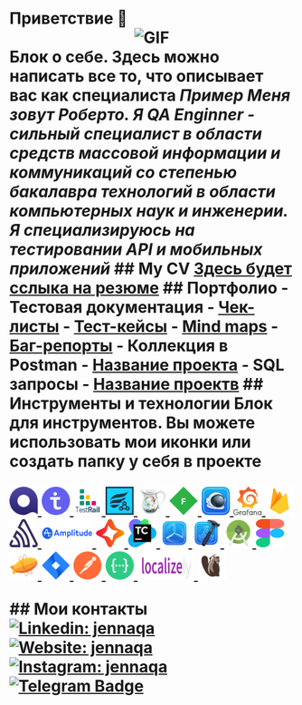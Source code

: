 # Приветствие 🦕 <div align="center"> ![GIF](https://media.giphy.com/media/l0K4n42JVSqqUvAQg/giphy.gif) </div> Блок о себе. Здесь можно написать все то, что описывает вас как специалиста _Пример_ _Меня зовут Роберто. Я QA Enginner - cильный специалист в области средств массовой информации и коммуникаций со степенью бакалавра технологий в области компьютерных наук и инженерии. Я специализируюсь на тестировании API и мобильных приложений_ ## My CV [Здесь будет сслыка на резюме](https://ссылочку_сюда) ## Портфолио - Тестовая документация - [Чек-листы](https://ссылочку_сюда) - [Тест-кейсы](https://ссылочку_сюда) - [Mind maps](https://ссылочку_сюда) - [Баг-репорты](https://ссылочку_сюда) - Коллекция в Postman - [Название проекта](https://ссылочку_сюда) - SQL запросы - [Название проектв](https://ссылочку_сюда) ## Инструменты и технологии Блок для инструментов. Вы можете использовать мои иконки или создать папку у себя в проекте <p align="left"> <a href="https://qase.io/"> <img src="https://github.com/qajenna/qajenna/blob/main/icons/Qase.io.png" alt="Qase.io" width="50" height="50" /> </a> <a href="https://testit.software/"> <img src="https://github.com/qajenna/qajenna/blob/main/icons/TestIT.png" alt="TestIT" width="50" height="50" /> </a> <a href="https://www.gurock.com/testrail"> <img src="https://github.com/qajenna/qajenna/blob/main/icons/TestRail.png" alt="TestRail" width="50" height="50" /> </a> <a href="https://marketplace.atlassian.com/apps/1014681/zephyr-squad-test-management-for-jira?tab=overview&hosting=cloud"> <img src="https://github.com/qajenna/qajenna/blob/main/icons/Zephyr.png" alt="Zephyr" width="50" height="50" /> </a> <a href="https://www.charlesproxy.com/"> <img src="https://github.com/qajenna/qajenna/blob/main/icons/Charles.png" alt="Charles" width="50" height="50" /> </a> <a href="https://www.telerik.com/fiddler"> <img src="https://github.com/qajenna/qajenna/blob/main/icons/Fiddler.png" alt="Fiddler" width="50" height="50" /> </a> <a href="https://proxyman.io/"> <img src="https://github.com/qajenna/qajenna/blob/main/icons/Proxyman.png" alt="Proxyman" width="50" height="50" /> </a> <a href="https://grafana.com/"> <img src="https://github.com/qajenna/qajenna/blob/main/icons/Grafana.png" alt="Grafana" width="50" height="50" /> </a> <a href="https://firebase.google.com/"> <img src="https://github.com/qajenna/qajenna/blob/main/icons/Firebase.png" alt="Firebase" width="50" height="50" /> </a> <a href="https://sentry.io/welcome/"> <img src="https://github.com/qajenna/qajenna/blob/main/icons/Sentry.png" alt="Sentry" width="50" height="50" /> </a> <a href="https://amplitude.com/"> <img src="https://github.com/qajenna/qajenna/blob/main/icons/Amplitude.png" alt="Sentry" width="90" height="50" /> </a> <a href="https://codemagic.io/"> <img src="https://github.com/qajenna/qajenna/blob/main/icons/Codemagic.png" alt="Codemagic" width="50" height="50" /> </a> <a href="https://www.jetbrains.com/teamcity/"> <img src="https://github.com/qajenna/qajenna/blob/main/icons/TeamCity.png" alt="Teamcity" width="50" height="50" /> </a> <a href="https://developer.apple.com/testflight/"> <img src="https://github.com/qajenna/qajenna/blob/main/icons/Testflight.png" alt="Testflight" width="50" height="50" /> </a> <a href="https://developer.apple.com/xcode/"> <img src="https://github.com/qajenna/qajenna/blob/main/icons/Xcode.png" alt="Xcode" width="50" height="50" /> </a> <a href="https://developer.android.com/studio"> <img src="https://github.com/qajenna/qajenna/blob/main/icons/Android%20Studio.png" alt="Android Studio" width="50" height="50" /> </a> <a href="https://figma.com"> <img src="https://github.com/qajenna/qajenna/blob/main/icons/Figma.svg" alt="Figma" width="50" height="50" /> </a> <a href="https://zeplin.io/"> <img src="https://github.com/qajenna/qajenna/blob/main/icons/Zeplin.png" alt="Zeplin" width="50" height="50" /> </a> <a href="https://www.atlassian.com/software/jira"> <img src="https://github.com/qajenna/qajenna/blob/main/icons/Jira.png" alt="Jira" width="50" height="50" /> </a> <a href="https://www.postman.com/"> <img src="https://github.com/qajenna/qajenna/blob/main/icons/Postman.png" alt="Postman" width="50" height="50" /> </a> <a href="https://swagger.io/"> <img src="https://github.com/qajenna/qajenna/blob/main/icons/swagger.png" alt="Swagger" width="50" height="50" /> </a> <a href="https://localizely.com/"> <img src="https://github.com/qajenna/qajenna/blob/main/icons/localizely.png" alt="Localizely" width="100" height="50" /> </a> <a href="https://dbeaver.io/"> <img src="https://github.com/qajenna/qajenna/blob/main/icons/DBeaver.png" alt="DBeaver" width="50" height="50" /> </a> </p> ## Мои контакты [![Linkedin: jennaqa](https://img.shields.io/badge/-LinkedIn-0e76a8?style=flat-square&logo=Linkedin&logoColor=white)](https://linkedin.com/in/jennaqa) [![Website: jennaqa](https://img.shields.io/badge/Website-3b5998?style=flat-square&logo=google-chrome&logoColor=white)](https://qajenna.com/) [![Instagram: jennaqa](https://img.shields.io/badge/-Instagram-e4405f?style=flat-square&logo=Instagram&logoColor=white)](https://instagram.com/qa.jenna/) [![Telegram Badge](https://img.shields.io/badge/-Telegram-0088cc?style=flat-square&logo=Telegram&logoColor=white)](https://t.me/jennaisakova)

